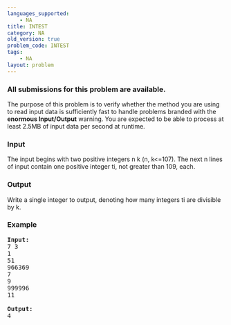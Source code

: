 ```yaml
---
languages_supported:
    - NA
title: INTEST
category: NA
old_version: true
problem_code: INTEST
tags:
    - NA
layout: problem
---
```

###  All submissions for this problem are available. 

The purpose of this problem is to verify whether the method you are using to read input data is sufficiently fast to handle problems branded with the **enormous Input/Output** warning. You are expected to be able to process at least 2.5MB of input data per second at runtime.

### Input

The input begins with two positive integers n k (n, k<=107). The next n lines of input contain one positive integer ti, not greater than 109, each.

### Output

Write a single integer to output, denoting how many integers ti are divisible by k.

### Example

<pre>
<b>Input:</b>
7 3
1
51
966369
7
9
999996
11

<b>Output:</b>
4

</pre>